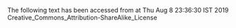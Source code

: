 The following text has been accessed from at Thu Aug 8 23:36:30 IST 2019
Creative_Commons_Attribution-ShareAlike_License
